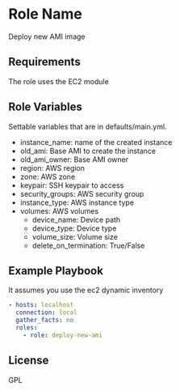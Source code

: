 Role Name
=========

Deploy new AMI image

Requirements
------------

The role uses the EC2 module

Role Variables
--------------

Settable variables that are in defaults/main.yml.

* instance_name: name of the created instance
* old_ami: Base AMI to create the instance
* old_ami_owner: Base AMI owner
* region: AWS region
* zone: AWS zone
* keypair: SSH keypair to access
* security_groups: AWS security group
* instance_type: AWS instance type
* volumes:  AWS volumes
  * device_name: Device path
  * device_type: Device type
  * volume_size: Volume size
  * delete_on_termination: True/False

Example Playbook
----------------

It assumes you use the ec2 dynamic inventory

```yaml
- hosts: localhost
  connection: local
  gather_facts: no
  roles:
    - role: deploy-new-ami
```

License
-------

GPL
